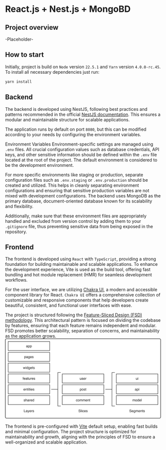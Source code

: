 # React.js + Nest.js + MongoBD

## Project overview
-Placeholder-

## How to start
Initially, project is build on `Node` version `22.5.1` and `Yarn` version `4.0.0-rc.45`.
To install all necessary dependencies just run:
```bash
yarn install
```

## Backend
The backend is developed using NestJS, following best practices and patterns recommended in the official [NestJS documentation](https://docs.nestjs.com). This ensures a modular and maintainable structure for scalable applications.

The application runs by default on port `8080`, but this can be modified according to your needs by configuring the environment variables.

Environment Variables
Environment-specific settings are managed using `.env` files. All crucial configuration values such as database credentials, API keys, and other sensitive information should be defined within the `.env` file located at the root of the project. The default environment is considered to be the development environment.

For more specific environments like staging or production, separate configuration files such as `.env.staging` or `.env.production` should be created and utilized. This helps in cleanly separating environment configurations and ensuring that sensitive production variables are not mixed with development configurations. The backend uses MongoDB as the primary database, document-oriented database known for its scalability and flexibility.

Additionally, make sure that these environment files are appropriately handled and excluded from version control by adding them to your `.gitignore` file, thus preventing sensitive data from being exposed in the repository.

## Frontend
The frontend is developed using `React` with `TypeScript`, providing a strong foundation for building maintainable and scalable applications. To enhance the development experience, Vite is used as the build tool, offering fast bundling and hot module replacement (HMR) for seamless development workflows.

For the user interface, we are utilizing [Chakra UI](https://v2.chakra-ui.com/docs/components), a modern and accessible component library for React. `Chakra UI` offers a comprehensive collection of customizable and responsive components that help developers create beautiful, consistent, and functional user interfaces with ease.

The project is structured following the [Feature-Sliced Design (FSD) methodology](https://feature-sliced.design/docs/get-started/overview). This architectural pattern is focused on dividing the codebase by features, ensuring that each feature remains independent and modular. FSD promotes better scalability, separation of concerns, and maintainability as the application grows.
<img src="assets/fsd/architecture.png" alt="Feature-Sliced Design architecture">

The frontend is pre-configured with [Vite](https://vite.dev) default setup, enabling fast builds and minimal configuration. The project structure is optimized for maintainability and growth, aligning with the principles of FSD to ensure a well-organized and scalable application.